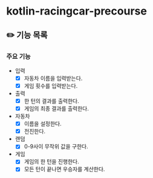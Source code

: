 # kotlin-racingcar-precourse
## ✏️ 기능 목록
### 주요 기능
- 입력
    - [x] 자동차 이름을 입력받는다.
    - [x] 게임 횟수를 입력받는다.
- 출력
    - [x] 한 턴의 결과를 출력한다.
    - [x] 게임의 최종 결과를 출력한다.
- 자동차
    - [x] 이름을 설정한다.
    - [x] 전진한다.
- 랜덤
    - [x] 0-9사이 무작위 값을 구한다.
- 게임
    - [x] 게임의 한 턴을 진행한다.
    - [x] 모든 턴이 끝나면 우승자를 계산한다.
